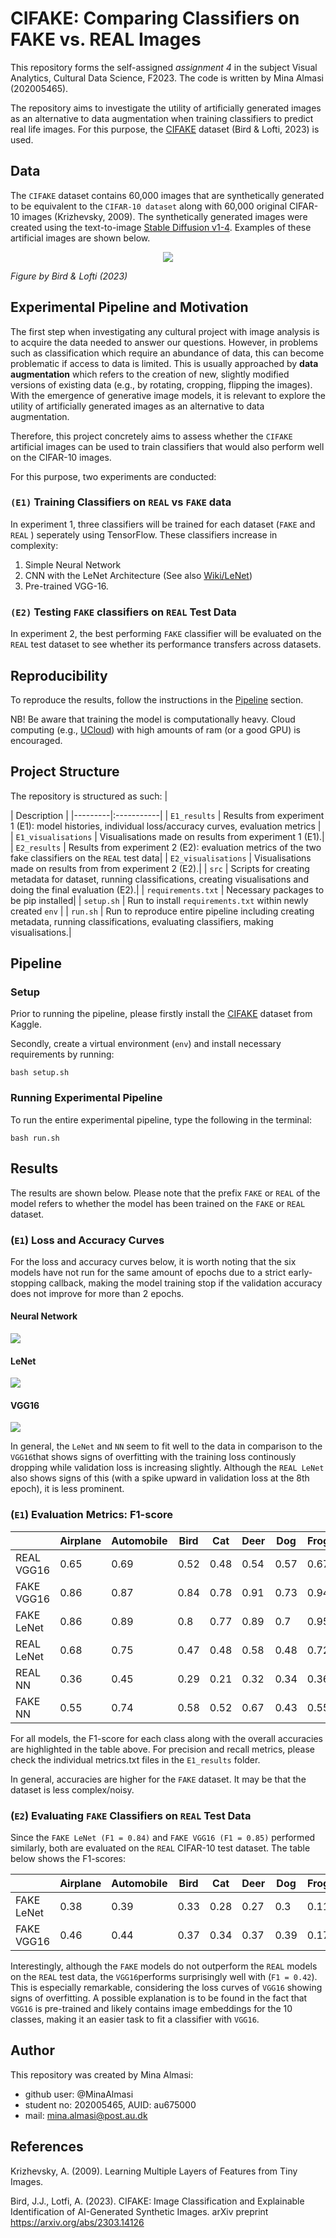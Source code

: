 # CIFAKE: Comparing Classifiers on FAKE vs. REAL Images
This repository forms the self-assigned *assignment 4* in the subject Visual Analytics, Cultural Data Science, F2023. The code is written by Mina Almasi (202005465).

The repository aims to investigate the utility of artificially generated images as an alternative to data augmentation when training classifiers to predict real life images. For this purpose, the [CIFAKE](https://www.kaggle.com/datasets/birdy654/cifake-real-and-ai-generated-synthetic-images) dataset (Bird & Lofti, 2023) is used. 


## Data 
The ```CIFAKE``` dataset contains 60,000 images that are synthetically generated to be equivalent to the ```CIFAR-10 dataset``` along with 60,000 original CIFAR-10 images (Krizhevsky, 2009). The synthetically generated images were created using the text-to-image [Stable Diffusion v1-4](https://huggingface.co/CompVis/stable-diffusion-v1-4). Examples of these artificial images are shown below.

<p align="center">
  <img src="https://github.com/MinaAlmasi/CIFAKE-image-classifiers/blob/main/docs/CIFAKE-dataset.png">
</p>

*Figure by Bird & Lofti (2023)*

## Experimental Pipeline and Motivation
The first step when investigating any cultural project with image analysis is to acquire the data needed to answer our questions. However, in problems such as classification which require an abundance of data, this can become problematic if access to data is limited. This is usually approached by **data augmentation** which refers to the creation of new, slightly modified versions of existing data (e.g., by rotating, cropping, flipping the images). With the emergence of generative image models, it is relevant to explore the utility of artificially generated images as an alternative to data augmentation. 

Therefore, this project concretely aims to assess whether the ```CIFAKE``` artificial images can be used to train classifiers that would also perform well on the CIFAR-10 images. 

For this purpose, two experiments are conducted:

###  ```(E1)``` Training Classifiers on ```REAL``` vs ```FAKE``` data
In experiment 1, three classifiers will be trained for each dataset (```FAKE``` and ```REAL``` ) seperately using TensorFlow. These classifiers increase in complexity:

1. Simple Neural Network 
2. CNN with the LeNet Architecture (See also [Wiki/LeNet](https://en.wikipedia.org/wiki/LeNet))
3. Pre-trained VGG-16. 


### ```(E2)``` Testing ```FAKE``` classifiers on ```REAL``` Test Data
In experiment 2, the best performing ```FAKE``` classifier will be evaluated on the ```REAL``` test dataset to see whether its performance transfers across datasets. 


## Reproducibility 
To reproduce the results, follow the instructions in the [Pipeline](https://github.com/MinaAlmasi/CIFAKE-image-classifiers#pipeline) section. 

NB! Be aware that training the model is computationally heavy. Cloud computing (e.g., [UCloud]([UCloud](https://cloud.sdu.dk/))) with high amounts of ram (or a good GPU) is encouraged.

## Project Structure
The repository is structured as such: 
| <div style="width:120px"></div>| Description |
|---------|:-----------|
| ```E1_results``` | Results from experiment 1 (E1): model histories, individual loss/accuracy curves, evaluation metrics |
| ```E1_visualisations``` | Visualisations made on results from experiment 1 (E1).|
| ```E2_results``` | Results from experiment 2 (E2): evaluation metrics of the two fake classifiers on the ```REAL``` test data|
| ```E2_visualisations``` | Visualisations made on results from from experiment 2 (E2).|
| ```src```  | Scripts for creating metadata for dataset, running classifications, creating visualisations and doing the final evaluation (E2).|
| ```requirements.txt``` | Necessary packages to be pip installed|
| ```setup.sh``` | Run to install ```requirements.txt``` within newly created ```env``` |
| ```run.sh``` | Run to reproduce entire pipeline including creating metadata, running classifications, evaluating classifiers, making visualisations.|


## Pipeline 
### Setup
Prior to running the pipeline, please firstly install the [CIFAKE](https://www.kaggle.com/datasets/birdy654/cifake-real-and-ai-generated-synthetic-images) dataset from Kaggle. 

Secondly, create a virtual environment (```env```) and install necessary requirements by running: 
```
bash setup.sh
```
### Running Experimental Pipeline
To run the entire experimental pipeline, type the following in the terminal:
```
bash run.sh
```


## Results 
The results are shown below. Please note that the prefix ```FAKE``` or ```REAL``` of the model refers to whether the model has been trained on the ```FAKE``` or ```REAL``` dataset. 

### (```E1```) Loss and Accuracy Curves
For the loss and accuracy curves below, it is worth noting that the six models have not run for the same amount of epochs due to a strict early-stopping callback, making the model training stop if the validation accuracy does not improve for more than 2 epochs. 

#### Neural Network
<p align="left">
  <img src="https://github.com/MinaAlmasi/CIFAKE-image-classifiers/blob/main/E1_visualisations/NN_histories.png">
</p>

#### LeNet
<p align="left">
  <img src="https://github.com/MinaAlmasi/CIFAKE-image-classifiers/blob/main/E1_visualisations/LeNet_histories.png">
</p>

#### VGG16
<p align="left">
  <img src="https://github.com/MinaAlmasi/CIFAKE-image-classifiers/blob/main/E1_visualisations/VGG16_histories.png">
</p>

In general, the ```LeNet``` and ```NN``` seem to fit well to the data in comparison to the ```VGG16```that shows signs of overfitting with the training loss continously dropping while validation loss is increasing slightly. Although the ```REAL LeNet``` also shows signs of this (with a spike upward in validation loss at the 8th epoch), it is less prominent.  

### (```E1```)  Evaluation Metrics: F1-score
|            |   Airplane |   Automobile |   Bird |   Cat |   Deer |   Dog |   Frog |   Horse |   Ship |   Truck |   Accuracy |   Macro_Avg |   Weighted_Avg |   Epochs |
|------------|------------|--------------|--------|-------|--------|-------|--------|---------|--------|---------|------------|-------------|----------------|----------|
| REAL VGG16 |       0.65 |         0.69 |   0.52 |  0.48 |   0.54 |  0.57 |   0.67 |    0.65 |   0.72 |    0.68 |       0.62 |        0.62 |           0.62 |       10 |
| FAKE VGG16 |       0.86 |         0.87 |   0.84 |  0.78 |   0.91 |  0.73 |   0.94 |    0.87 |   0.84 |    0.85 |       0.85 |        0.85 |           0.85 |       13 |
| FAKE LeNet |       0.86 |         0.89 |   0.8  |  0.77 |   0.89 |  0.7  |   0.95 |    0.84 |   0.82 |    0.87 |       0.84 |        0.84 |           0.84 |       11 |
| REAL LeNet |       0.68 |         0.75 |   0.47 |  0.48 |   0.58 |  0.48 |   0.72 |    0.71 |   0.74 |    0.69 |       0.63 |        0.63 |           0.63 |       18 |
| REAL NN    |       0.36 |         0.45 |   0.29 |  0.21 |   0.32 |  0.34 |   0.36 |    0.41 |   0.46 |    0.46 |       0.37 |        0.37 |           0.37 |       20 |
| FAKE NN    |       0.55 |         0.74 |   0.58 |  0.52 |   0.67 |  0.43 |   0.55 |    0.55 |   0.61 |    0.63 |       0.59 |        0.58 |           0.58 |       20 |

For all models, the F1-score for each class along with the overall accuracies are highlighted in the table above. For precision and recall metrics, please check the individual metrics.txt files in the ```E1_results``` folder. 

In general, accuracies are higher for the ```FAKE``` dataset. It may be that the dataset is less complex/noisy.

### (```E2```) Evaluating ```FAKE``` Classifiers on ```REAL``` Test Data
Since the ```FAKE LeNet (F1 = 0.84)``` and ```FAKE VGG16 (F1 = 0.85)``` performed similarly, both are evaluated on the ```REAL``` CIFAR-10 test dataset. The table below shows the F1-scores: 

|            |   Airplane |   Automobile |   Bird |   Cat |   Deer |   Dog |   Frog |   Horse |   Ship |   Truck |   Accuracy |   Macro_Avg |   Weighted_Avg |   Epochs |
|------------|------------|--------------|--------|-------|--------|-------|--------|---------|--------|---------|------------|-------------|----------------|----------|
| FAKE LeNet |       0.38 |         0.39 |   0.33 |  0.28 |   0.27 |  0.3  |   0.11 |    0.41 |   0.56 |    0.46 |       0.36 |        0.35 |           0.35 |       11 |
| FAKE VGG16 |       0.46 |         0.44 |   0.37 |  0.34 |   0.37 |  0.39 |   0.17 |    0.48 |   0.57 |    0.53 |       0.42 |        0.41 |           0.41 |       18 |

Interestingly, although the ```FAKE``` models do not outperform the ```REAL``` models on the ```REAL``` test data, the ```VGG16```performs surprisingly well with (```F1 = 0.42```). This is especially remarkable, considering the loss curves of  ```VGG16``` showing signs of overfitting. A possible explanation is to be found in the fact that  ```VGG16``` is pre-trained and likely contains image embeddings for the 10 classes, making it an easier task to fit a classifier with  ```VGG16```. 


## Author 
This repository was created by Mina Almasi:

* github user: @MinaAlmasi
* student no: 202005465, AUID: au675000
* mail: mina.almasi@post.au.dk

## References
Krizhevsky, A. (2009). Learning Multiple Layers of Features from Tiny Images. 

Bird, J.J., Lotfi, A. (2023). CIFAKE: Image Classification and Explainable Identification of AI-Generated Synthetic Images. arXiv preprint https://arxiv.org/abs/2303.14126 
